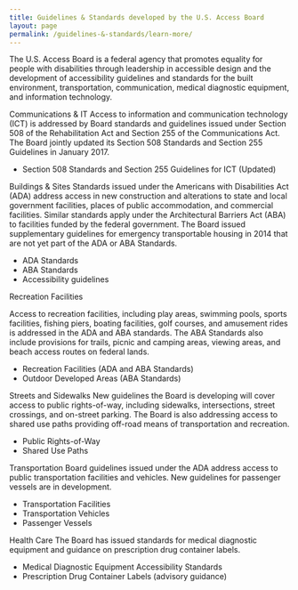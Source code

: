 ```yaml
---
title: Guidelines & Standards developed by the U.S. Access Board
layout: page
permalink: /guidelines-&-standards/learn-more/
---
```

The U.S. Access Board is a federal agency that promotes equality for people with disabilities through leadership in accessible design and the development of accessibility guidelines and standards for the built environment, transportation, communication, medical diagnostic equipment, and information technology.

Communications & IT
Access to information and communication technology (ICT) is addressed by Board standards and guidelines issued under Section 508 of the Rehabilitation Act and Section 255 of the Communications Act.  The Board jointly updated its Section 508 Standards and Section 255 Guidelines in January 2017.

- Section 508 Standards and Section 255 Guidelines for ICT (Updated) 

Buildings & Sites
Standards issued under the Americans with Disabilities Act (ADA) address access in new construction and alterations to state and local government facilities, places of public accommodation, and commercial facilities. Similar standards apply under the Architectural Barriers Act (ABA) to facilities funded by the federal government.  The Board issued supplementary guidelines for emergency transportable housing in 2014 that are not yet part of the ADA or ABA Standards.

- ADA Standards 
- ABA Standards
- Accessibility guidelines

Recreation Facilities

Access to recreation facilities, including play areas, swimming pools, sports facilities, fishing piers, boating facilities, golf courses, and amusement rides is addressed in the ADA and ABA standards. The ABA Standards also include provisions for trails, picnic and camping areas, viewing areas, and beach access routes on  federal lands.

- Recreation Facilities (ADA and ABA Standards)
- Outdoor Developed Areas (ABA Standards)

Streets and Sidewalks
New guidelines the Board is developing will cover access to public rights-of-way, including sidewalks, intersections, street crossings, and on-street parking. The Board is also addressing access to shared use paths providing off-road means of transportation and recreation.

- Public Rights-of-Way
- Shared Use Paths


Transportation
Board guidelines issued under the ADA address access to public transportation facilities and vehicles. New guidelines for passenger vessels are in development.

- Transportation Facilities 
- Transportation Vehicles
- Passenger Vessels


Health Care
The Board has issued standards for medical diagnostic equipment and guidance on prescription drug container labels.

- Medical Diagnostic Equipment Accessibility Standards
- Prescription Drug Container Labels (advisory guidance)